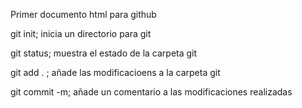 Primer documento html para github

git init; inicia un directorio para git

git status; muestra el estado de la carpeta git 

git add . ; añade las modificacioens a la carpeta git 

git commit -m; añade un comentario a  las modificaciones realizadas 
